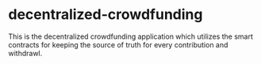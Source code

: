 # decentralized-crowdfunding
This is the decentralized crowdfunding application which utilizes the smart contracts for keeping the source of truth for every contribution and withdrawl.
